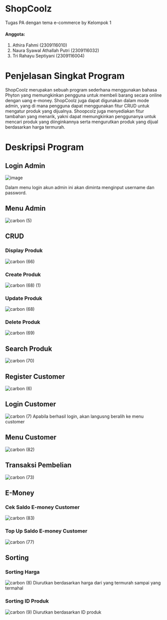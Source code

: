# ShopCoolz
Tugas PA dengan tema e-commerce by Kelompok 1 
#### Anggota:
1. Athira Fahmi				(2309116010)
2. Naura Syawal Athallah Putri		(2309116032)
3. Tri Rahayu Septiyani		(2309116004)

# Penjelasan Singkat Program
ShopCoolz merupakan sebuah program sederhana menggunakan bahasa Phyton yang memungkinkan pengguna untuk membeli barang secara online dengan uang e-money. ShopCoolz juga dapat digunakan dalam mode admin, yang di mana pengguna dapat menggunakan fitur CRUD untuk mengatur produk yang dijualnya. Shoopcolz juga menyediakan fitur tambahan yang menarik, yakni dapat memungkinkan penggunanya untuk mencari produk yang diinginkannya serta mengurutkan produk yang dijual berdasarkan harga termurah.

# Deskripsi Program
## Login Admin
![image](https://github.com/PA-DASPRO-Kelompok-1-2023/Shoopcolz/assets/144746289/a42d1d76-fdb7-47fb-a53a-571081aa3420)

Dalam menu login akun admin ini akan diminta menginput username dan password.

## Menu Admin
![carbon (5)](https://github.com/PA-DASPRO-Kelompok-1-2023/Shoopcolz/assets/144810430/ab215719-5ee3-41b2-85f2-0b0c1008849a)

## CRUD
### Display Produk
![carbon (66)](https://github.com/PA-DASPRO-Kelompok-1-2023/Shoopcolz/assets/144810430/7edcde3c-f4dd-470e-af70-84879114823f)
### Create Produk
![carbon (68) (1)](https://github.com/PA-DASPRO-Kelompok-1-2023/Shoopcolz/assets/144810430/eeaa97d7-99e5-4ccc-b570-ceac49134336)
### Update Produk
![carbon (68)](https://github.com/PA-DASPRO-Kelompok-1-2023/Shoopcolz/assets/144810430/6bb39a5f-fd2b-40a3-b375-6001d544700a)
### Delete Produk
![carbon (69)](https://github.com/PA-DASPRO-Kelompok-1-2023/Shoopcolz/assets/144810430/1d18e821-de71-4a36-a5f1-7b7809ccdca5)
## Search Produk
![carbon (70)](https://github.com/PA-DASPRO-Kelompok-1-2023/Shoopcolz/assets/144810430/73effff5-885a-4528-b10a-f46c7b55f2d9)

## Register Customer
![carbon (6)](https://github.com/PA-DASPRO-Kelompok-1-2023/Shoopcolz/assets/144810430/c840e5d9-d9cd-4b36-9aee-246f7a59f36d)

## Login Customer
![carbon (7)](https://github.com/PA-DASPRO-Kelompok-1-2023/Shoopcolz/assets/144810430/8c994735-f631-4476-809b-62f5705614d6)
Apabila berhasil login, akan langusng beralih ke menu customer

## Menu Customer
![carbon (82)](https://github.com/PA-DASPRO-Kelompok-1-2023/Shoopcolz/assets/144810430/de7471f9-d414-41bc-8ea0-d8db2f869eb3)

## Transaksi Pembelian
![carbon (73)](https://github.com/PA-DASPRO-Kelompok-1-2023/Shoopcolz/assets/144810430/24dce4a8-a32a-4c74-a58d-200f6417d624)

## E-Money
### Cek Saldo E-money Customer
![carbon (83)](https://github.com/PA-DASPRO-Kelompok-1-2023/Shoopcolz/assets/144810430/8cbf8202-41ac-4576-9a44-d7e911bfc687)
### Top Up Saldo E-money Customer
![carbon (77)](https://github.com/PA-DASPRO-Kelompok-1-2023/Shoopcolz/assets/144810430/c63c2c66-99fa-44c9-b274-412ec2907b1e)


## Sorting 
### Sorting Harga
![carbon (8)](https://github.com/PA-DASPRO-Kelompok-1-2023/Shoopcolz/assets/144810430/834c8f79-2172-4ef4-8c81-d78d4bca636f)
Diurutkan berdasarkan harga dari yang termurah sampai yang termahal

### Sorting ID Produk
![carbon (9)](https://github.com/PA-DASPRO-Kelompok-1-2023/Shoopcolz/assets/144810430/7f13dd9a-61c0-4acf-a9b4-c5a18e56adce)
Diurutkan berdasarkan ID produk
